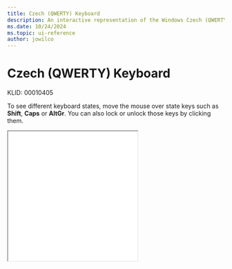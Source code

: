 ```yaml
---
title: Czech (QWERTY) Keyboard
description: An interactive representation of the Windows Czech (QWERTY) keyboard. To see different keyboard states, click or move the mouse over the state keys.
ms.date: 10/24/2024
ms.topic: ui-reference
author: jowilco
---
```


# Czech (QWERTY) Keyboard

KLID: 00010405

To see different keyboard states, move the mouse over state keys such as **Shift**, **Caps** or **AltGr**. You can also lock or unlock those keys by clicking them.

<iframe src="kbdcz1.html" height="300"></iframe>
